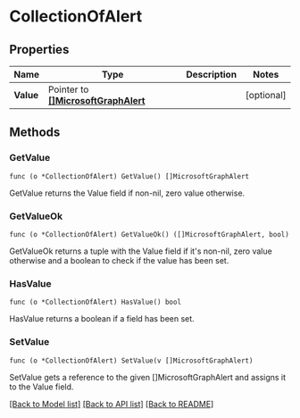 # CollectionOfAlert

## Properties

Name | Type | Description | Notes
------------ | ------------- | ------------- | -------------
**Value** | Pointer to [**[]MicrosoftGraphAlert**](microsoft.graph.alert.md) |  | [optional] 

## Methods

### GetValue

`func (o *CollectionOfAlert) GetValue() []MicrosoftGraphAlert`

GetValue returns the Value field if non-nil, zero value otherwise.

### GetValueOk

`func (o *CollectionOfAlert) GetValueOk() ([]MicrosoftGraphAlert, bool)`

GetValueOk returns a tuple with the Value field if it's non-nil, zero value otherwise
and a boolean to check if the value has been set.

### HasValue

`func (o *CollectionOfAlert) HasValue() bool`

HasValue returns a boolean if a field has been set.

### SetValue

`func (o *CollectionOfAlert) SetValue(v []MicrosoftGraphAlert)`

SetValue gets a reference to the given []MicrosoftGraphAlert and assigns it to the Value field.


[[Back to Model list]](../README.md#documentation-for-models) [[Back to API list]](../README.md#documentation-for-api-endpoints) [[Back to README]](../README.md)


